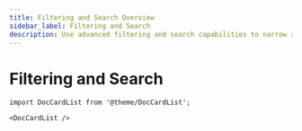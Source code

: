 ```yaml
---
title: Filtering and Search Overview
sidebar_label: Filtering and Search
description: Use advanced filtering and search capabilities to narrow results and find specific security events and activities.
---
```


# Filtering and Search

```mdx-code-block
import DocCardList from '@theme/DocCardList';

<DocCardList />
```

